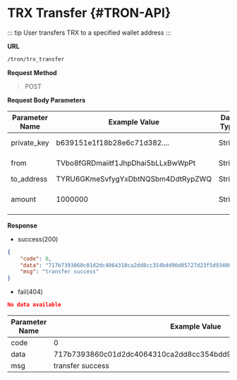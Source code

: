 # TRX Transfer {#TRON-API}

::: tip 
User transfers TRX to a specified wallet address
:::

**URL**

```sh
/tron/trx_transfer
```

**Request Method**

> POST




**Request Body Parameters**


| Parameter Name | Example Value                      | Data Type | Required | Description            |
| -------------- | ---------------------------------- | --------- | -------- | ---------------------- |
| private_key    | b639151e1f18b28e6c71d382....       | String    | Yes      | address private_key    |
| from           | TVbo8fGRDmaiitf1JhpDhai5bLLxBwWpPt | String    | Yes      | from address           |
| to_address     | TYRU6GKmeSvfygYxDbtNQSbm4DdtRypZWQ | String    | Yes      | to address             |
| amount         | 1000000                            | String    | Yes      | Transfer amount: 1 TRX |


**Response**


* success(200)

```json
{
    "code": 0,
    "data": "717b7393860c01d2dc4064310ca2dd8cc354bdd96d05727d23f5d934009b646b",
    "msg": "transfer success"
}
```

* fail(404)

```json
No data available
```

| Parameter Name | Example Value                                                    | Data Type | Description |
| -------------- | ---------------------------------------------------------------- | --------- | ----------- |
| code           | 0                                                                | Number    | -           |
| data           | 717b7393860c01d2dc4064310ca2dd8cc354bdd96d05727d23f5d934009b646b | String    | Hash        |
| msg            | transfer success                                                 | String    | -           |

